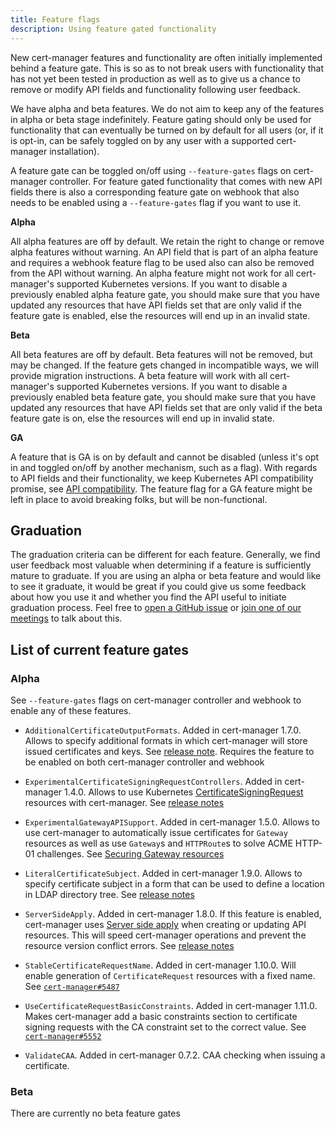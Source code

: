 ```yaml
---
title: Feature flags
description: Using feature gated functionality
---
```


New cert-manager features and functionality are often initially implemented behind a feature gate. This is so as to not break users with functionality that has not yet been tested in production as well as to give us a chance to remove or modify API fields and functionality following user feedback.

We have alpha and beta features. We do not aim to keep any of the features in alpha or beta stage indefinitely. Feature gating should only be used for functionality that can eventually be turned on by default for all users (or, if it is opt-in, can be safely toggled on by any user with a supported cert-manager installation).

A feature gate can be toggled on/off using `--feature-gates` flags on cert-manager controller. For feature gated functionality that comes with new API fields there is also a corresponding feature gate on webhook that also needs to be enabled using a `--feature-gates` flag if you want to use it.

**Alpha**

All alpha features are off by default. We retain the right to change or remove
alpha features without warning. An API field that is part of an alpha feature
and requires a webhook feature flag to be used also can also be removed from the
API without warning. An alpha feature might not work for all cert-manager's
supported Kubernetes versions. If you want to disable a previously enabled alpha
feature gate, you should make sure that you have updated any resources that have API
fields set that are only valid if the feature gate is enabled, else the resources
will end up in an invalid state.

**Beta**

All beta features are off by default. Beta features will not be removed, but may
be changed. If the feature gets changed in incompatible ways, we will provide
migration instructions. A beta feature will work with all cert-manager's
supported Kubernetes versions. If you want to disable a previously enabled beta
feature gate, you should make sure that you have updated any resources that have API
fields set that are only valid if the beta feature gate is on, else the resources
will end up in invalid state.

**GA**

A feature that is GA is on by default and cannot be disabled (unless it's opt in and toggled on/off by another mechanism, such as a flag).
With regards to API fields and their functionality, we keep Kubernetes API compatibility promise, see [API compatibility](./api-compatibility.md).
The feature flag for a GA feature might be left in place to avoid breaking folks, but will be non-functional. 

## Graduation

The graduation criteria can be different for each feature.
Generally, we find user feedback most valuable when determining if a feature is sufficiently mature to graduate. If you are using an alpha or beta feature and would like to see it graduate, it would be great if you could give us some feedback about how you use it and whether you find the API useful to initiate graduation process. Feel free to [open a GitHub issue](https://github.com/cert-manager/cert-manager/issues/new/choose) or [join one of our meetings](../contributing/#meetings) to talk about this.

## List of current feature gates

### Alpha

See `--feature-gates` flags on cert-manager controller and webhook to enable any of these features.

- `AdditionalCertificateOutputFormats`. Added in cert-manager 1.7.0. Allows to specify additional formats in which cert-manager will store issued certificates and keys. See [release note](../release-notes/release-notes-1.7.md#additional-certificate-output-formats). Requires the feature to be enabled on both cert-manager controller and webhook

- `ExperimentalCertificateSigningRequestControllers`. Added in cert-manager
  1.4.0. Allows to use Kubernetes
  [CertificateSigningRequest](https://kubernetes.io/docs/reference/access-authn-authz/certificate-signing-requests/)
  resources with cert-manager. See [release notes](../release-notes/release-notes-1.4.md#experimental-support-for-kubernetes-certificatesigningrequests)

- `ExperimentalGatewayAPISupport`. Added in cert-manager 1.5.0. Allows to use cert-manager to automatically issue certificates for `Gateway` resources as well as use `Gateway`s and `HTTPRoute`s to solve ACME HTTP-01 challenges. See [Securing Gateway resources](../usage/gateway.md)

- `LiteralCertificateSubject`. Added in cert-manager 1.9.0. Allows to specify certificate subject in a form that can be used to define a location in LDAP directory tree. See [release notes](../release-notes/release-notes-1.9.md#literal-certificate-subjects)

- `ServerSideApply`. Added in cert-manager 1.8.0. If this feature is enabled, cert-manager uses [Server side apply](https://kubernetes.io/docs/reference/using-api/server-side-apply/) when creating or updating API resources. This will speed cert-manager operations and prevent the resource version conflict errors. See [release notes](../release-notes/release-notes-1.8.md#server-side-apply)

- `StableCertificateRequestName`. Added in cert-manager 1.10.0. Will enable generation of `CertificateRequest` resources with a fixed name. See [`cert-manager#5487`](https://github.com/cert-manager/cert-manager/pull/5487)

- `UseCertificateRequestBasicConstraints`. Added in cert-manager 1.11.0. Makes cert-manager add a basic constraints section to certificate signing requests with the CA constraint set to the correct value. See [`cert-manager#5552`](https://github.com/cert-manager/cert-manager/pull/5552)

- `ValidateCAA`. Added in cert-manager 0.7.2. CAA checking when issuing a certificate.


### Beta

There are currently no beta feature gates
